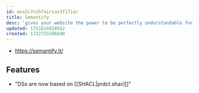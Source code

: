 ```yaml
---
id: axx2c7xih7aircax3f17iar
title: Semantify
desc: 'gives your website the power to be perfectly understandable for search engines, intelligent assistants and chatbots by using schema.org annotations'
updated: 1751816928562
created: 1722755596690
---
```


- https://semantify.it/

## Features

- "DSs are now based on [[SHACL|prdct.shacl]]"